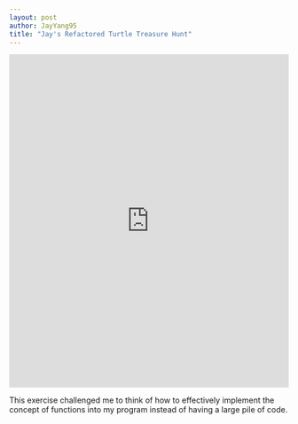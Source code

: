 ```yaml
---
layout: post
author: JayYang95
title: "Jay's Refactored Turtle Treasure Hunt"
---
```


<iframe src="https://trinket.io/embed/python/525ce99583" width="100%" height="600" frameborder="0" marginwidth="0" marginheight="0" allowfullscreen></iframe>

This exercise challenged me to think of how to effectively implement the concept of functions into my program instead of having a large pile of code.
